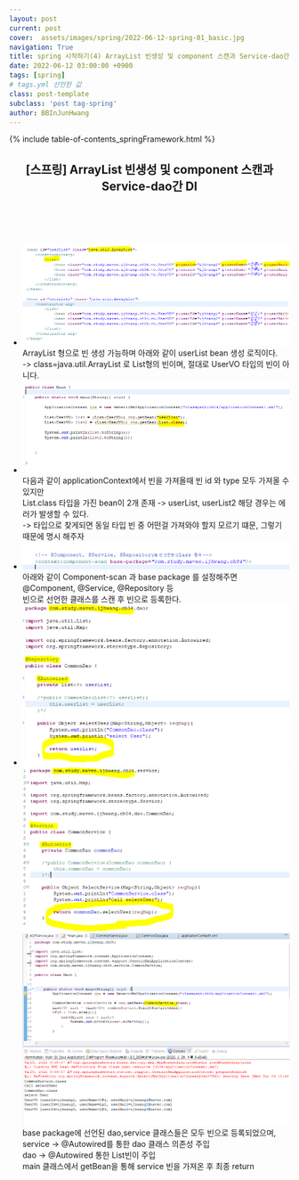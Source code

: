 ```yaml
---
layout: post
current: post
cover:  assets/images/spring/2022-06-12-spring-01_basic.jpg
navigation: True
title: spring 시작하기(4) ArrayList 빈생성 및 component 스캔과 Service-dao간 DI
date: 2022-06-12 03:00:00 +0900
tags: [spring]  
# tags.yml 선언한 값
class: post-template
subclass: 'post tag-spring'
author: BBInJunHwang
---
```


{% include table-of-contents_springFramework.html %}
<!-- <div>
<br>
<h2>[스프링] ArrayList 빈생성 및 component 스캔과 Service-dao간 DI</h2><br>

<p align = "justify">
<font size=3>
ArrayList 형으로 빈 생성 가능하며 아래와 같이 userList bean 생성 로직이다.<br>
-> class=java.util.ArrayList 로 List형의 빈이며, 절대로 UserVO 타입의 빈이 아니다.<br>
<img style="margin-left:0; margin-bottom: 25px;border: 2px outset gray; border-radius:10px;" data-action="zoom" src='{{ "/assets/images/spring/spring04/ch04_bean_xml_01.PNG" | relative_url }}' alt='absolute'>

다음과 같이  applicationContext에서 빈을 가져올때 빈 id 와 type 모두 가져올 수 있지만<br>
List.class 타입을 가진 bean이 2개 존재 -> userList, userList2 해당 경우는 에러가 발생할 수 있다.<br>
-> 타입으로 찾게되면 동일 타입 빈 중 어떤걸 가져와야 할지 모르기 떄문, 그렇기 때문에 명시 해주자.<br>
<img style="margin-left:0; margin-bottom: 25px;border: 2px outset gray; border-radius:10px;" data-action="zoom" src='{{ "/assets/images/spring/spring04/ch04_bean_class_01.PNG" | relative_url }}' alt='absolute'>


아래와 같이 Component-scan 과 base package 를 설정해주면 @Component, @Service, @Repository 등<br>
빈으로 선언한 클래스를 스캔 후 빈으로 등록한다.
<img style="margin-left:0; margin-bottom: 25px;border: 2px outset gray; border-radius:10px;" data-action="zoom" src='{{ "/assets/images/spring/spring04/ch04_bean_xml_02.PNG" | relative_url }}' alt='absolute'>

base package에 선언된 dao,service 클래스들은 모두 빈으로 등록되었으며, <br>
service -> @Autowired를 통한 dao 클래스 의존성 주입<br>
dao -> @Autowired 통한 List빈이 주입<br>
main 클래스에서 getBean을 통해 service 빈을 가져온 후 최종 return
<img style="margin-left:0; margin-bottom: 25px;border: 2px outset gray; border-radius:10px;" data-action="zoom" src='{{ "/assets/images/spring/spring04/ch04_bean_dao_class_01.PNG" | relative_url }}' alt='absolute'>
<img style="margin-left:0; margin-bottom: 25px;border: 2px outset gray; border-radius:10px;" data-action="zoom" src='{{ "/assets/images/spring/spring04/ch04_bean_service_class_01.PNG" | relative_url }}' alt='absolute'>
<img style="margin-left:0; margin-bottom: 25px;border: 2px outset gray; border-radius:10px;" data-action="zoom" src='{{ "/assets/images/spring/spring04/ch04_bean_main_class_01.PNG" | relative_url }}' alt='absolute'>

</font>
</p>
</div> -->




<div>
    <header>
      <h2 class="title">[스프링] ArrayList 빈생성 및 component 스캔과 Service-dao간 DI</h2><br>
    </header>
    <!-- <div>
      <h3 class="subTitle">스프링 빈이란?</h3>
      <p> ->  스프링 IOC 컨테이너가 관리하는 자바객체</p>
      <p> ->  New로 생성한 객체가 아님</p>
      <p> ->  ApplicationContext 로 얻을 수 있음</p>
    </div> -->
    <div class="listWrapper">
      <!-- <span style="font-size: 20px;">스프링 빈 xml 등록 방법</span> -->
      <ul class="imageList">
        <li>
          <div class="area">
            <img data-action="zoom" src="/assets/images/spring/spring04/ch04_bean_xml_01.PNG" alt='absolute'>
            <div>
              <span>ArrayList 형으로 빈 생성 가능하며 아래와 같이 userList bean 생성 로직이다.<br>
                    -> class=java.util.ArrayList 로 List형의 빈이며, 절대로 UserVO 타입의 빈이 아니다.<br></span>
            </div>
          </div>
        </li>
        <li>
          <div class="area">
            <img data-action="zoom" src="/assets/images/spring/spring04/ch04_bean_class_01.PNG" alt='absolute'>
            <div>
              <span>다음과 같이  applicationContext에서 빈을 가져올때 빈 id 와 type 모두 가져올 수 있지만<br>
                    List.class 타입을 가진 bean이 2개 존재 -> userList, userList2 해당 경우는 에러가 발생할 수 있다.<br>
                    -> 타입으로 찾게되면 동일 타입 빈 중 어떤걸 가져와야 할지 모르기 떄문, 그렇기 때문에 명시 해주자</span>
            </div>
          </div>
        </li>
        <li>
          <div class="area">
            <img data-action="zoom" src="/assets/images/spring/spring04/ch04_bean_xml_02.PNG" alt='absolute'>
            <div>
              <span>아래와 같이 Component-scan 과 base package 를 설정해주면 @Component, @Service, @Repository 등<br>
                    빈으로 선언한 클래스를 스캔 후 빈으로 등록한다.</span>
            </div>
          </div>
        </li>
        <li>
          <div class="area">
            <img data-action="zoom" src="/assets/images/spring/spring04/ch04_bean_dao_class_01.PNG" alt='absolute'>
            <img data-action="zoom" src="/assets/images/spring/spring04/ch04_bean_service_class_01.PNG" alt='absolute'>
            <img data-action="zoom" src="/assets/images/spring/spring04/ch04_bean_main_class_01.PNG" alt='absolute'>
            <div>
              <span>base package에 선언된 dao,service 클래스들은 모두 빈으로 등록되었으며, <br>
                    service -> @Autowired를 통한 dao 클래스 의존성 주입<br>
                    dao -> @Autowired 통한 List빈이 주입<br>
                    main 클래스에서 getBean을 통해 service 빈을 가져온 후 최종 return</span>
            </div>
          </div>
        </li>
      </ul>
    </div>
  </div>